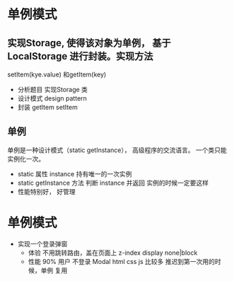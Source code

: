 # 单例模式

## 实现Storage, 使得该对象为**单例**， 基于LocalStorage 进行封装。实现方法
setItem(kye.value) 和getItem(key)
- 分析题目
实现Storage  类 
- 设计模式 design pattern
- 封装 
    getItem
    setItem

## 单例
单例是一种设计模式（static getInstance）， 高级程序的交流语言。
一个类只能实例化一次。
- static 属性 instance 持有唯一的一次实例
- static getInstance 方法 判断 instance 并返回
    实例的时候一定要这样 
- 性能特别好， 好管理


# 单例模式

- 实现一个登录弹窗
    - 体验
    不用跳转路由，盖在页面上 
    z-index display none|block
    - 性能
    90% 用户 不登录
    Modal html css  js 比较多 
    推迟到第一次用的时候，单例
    复用